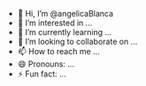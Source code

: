 - 👋 Hi, I’m @angelicaBlanca
- 👀 I’m interested in ...
- 🌱 I’m currently learning ...
- 💞️ I’m looking to collaborate on ...
- 📫 How to reach me ...
- 😄 Pronouns: ...
- ⚡ Fun fact: ...

<!---
angelicaBlanca/angelicaBlanca is a ✨ special ✨ repository because its `README.md` (this file) appears on your GitHub profile.
You can click the Preview link to take a look at your changes.
--->
